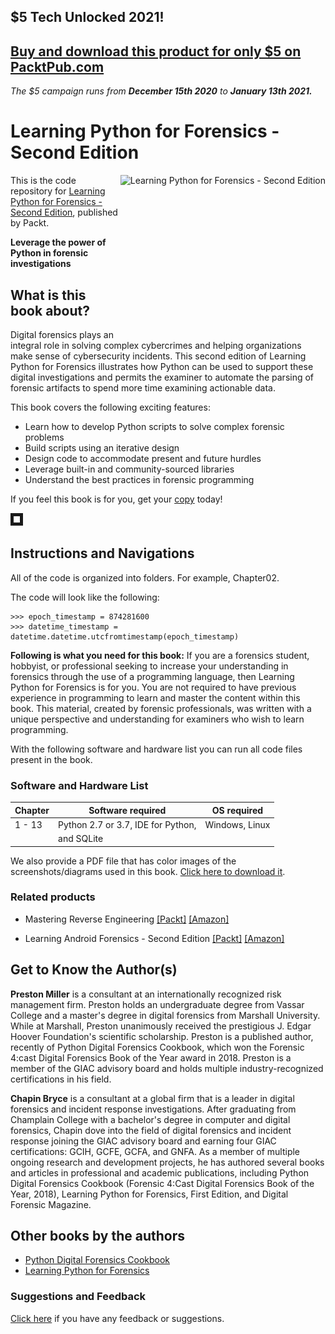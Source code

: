 ## $5 Tech Unlocked 2021!
[Buy and download this product for only $5 on PacktPub.com](https://www.packtpub.com/)
-----
*The $5 campaign         runs from __December 15th 2020__ to __January 13th 2021.__*

# Learning Python for Forensics - Second Edition

<a href="https://www.packtpub.com/networking-and-servers/learning-python-forensics-second-edition?utm_source=github&utm_medium=repository&utm_campaign=9781789341690"><img src="https://www.packtpub.com/sites/default/files/B11317.png" alt="Learning Python for Forensics - Second Edition" height="256px" align="right"></a>

This is the code repository for [Learning Python for Forensics - Second Edition](https://www.packtpub.com/networking-and-servers/learning-python-forensics-second-edition?utm_source=github&utm_medium=repository&utm_campaign=9781789341690), published by Packt.

**Leverage the power of Python in forensic investigations**

## What is this book about?
Digital forensics plays an integral role in solving complex cybercrimes and helping organizations make sense of cybersecurity incidents. This second edition of Learning Python for Forensics illustrates how Python can be used to support these digital investigations and permits the examiner to automate the parsing of forensic artifacts to spend more time examining actionable data.

This book covers the following exciting features:
* Learn how to develop Python scripts to solve complex forensic problems
* Build scripts using an iterative design
* Design code to accommodate present and future hurdles
* Leverage built-in and community-sourced libraries
* Understand the best practices in forensic programming

If you feel this book is for you, get your [copy](https://www.amazon.com/dp/1789341698) today!

<a href="https://www.packtpub.com/?utm_source=github&utm_medium=banner&utm_campaign=GitHubBanner"><img src="https://raw.githubusercontent.com/PacktPublishing/GitHub/master/GitHub.png" 
alt="https://www.packtpub.com/" border="5" /></a>


## Instructions and Navigations
All of the code is organized into folders. For example, Chapter02.

The code will look like the following:
```
>>> epoch_timestamp = 874281600
>>> datetime_timestamp = datetime.datetime.utcfromtimestamp(epoch_timestamp)
```

**Following is what you need for this book:**
If you are a forensics student, hobbyist, or professional seeking to increase your understanding in forensics through the use of a programming language, then Learning Python for Forensics is for you. You are not required to have previous experience in programming to learn and master the content within this book. This material, created by forensic professionals, was written with a unique perspective and understanding for examiners who wish to learn programming.

With the following software and hardware list you can run all code files present in the book.

### Software and Hardware List

| Chapter  | Software required                   | OS required        |
| -------- | ------------------------------------| -------------------|
| 1 - 13   | Python 2.7 or 3.7, IDE for Python,  |  Windows, Linux    | 
|          | and SQLite                          |                    |



We also provide a PDF file that has color images of the screenshots/diagrams used in this book. [Click here to download it](https://www.packtpub.com/sites/default/files/downloads/9781789341690_ColorImages.pdf).


### Related products <Other books you may enjoy>
* Mastering Reverse Engineering [[Packt]](https://www.packtpub.com/networking-and-servers/mastering-reverse-engineering?utm_source=github&utm_medium=repository&utm_campaign=9781788838849) [[Amazon]](https://www.amazon.com/dp/B07BXTBP8W)

* Learning Android Forensics - Second Edition [[Packt]](https://www.packtpub.com/networking-and-servers/learning-android-forensics-second-edition?utm_source=github&utm_medium=repository&utm_campaign=9781789131017) [[Amazon]](https://www.amazon.com/dp/1789131014)

## Get to Know the Author(s)
**Preston Miller**
is a consultant at an internationally recognized risk management firm. Preston holds an undergraduate degree from Vassar College and a master's degree in digital forensics from Marshall University. While at Marshall, Preston unanimously received the prestigious J. Edgar Hoover Foundation's scientific scholarship. Preston is a published author, recently of Python Digital Forensics Cookbook, which won the Forensic 4:cast Digital Forensics Book of the Year award in 2018. Preston is a member of the GIAC advisory board and holds multiple industry-recognized certifications in his field.

**Chapin Bryce**
is a consultant at a global firm that is a leader in digital forensics and incident response investigations. After graduating from Champlain College with a bachelor's degree in computer and digital forensics, Chapin dove into the field of digital forensics and incident response joining the GIAC advisory board and earning four GIAC certifications: GCIH, GCFE, GCFA, and GNFA. As a member of multiple ongoing research and development projects, he has authored several books and articles in professional and academic publications, including Python Digital Forensics Cookbook (Forensic 4:Cast Digital Forensics Book of the Year, 2018), Learning Python for Forensics, First Edition, and Digital Forensic Magazine.


## Other books by the authors
* [Python Digital Forensics Cookbook](https://www.packtpub.com/networking-and-servers/python-digital-forensics-cookbook?utm_source=github&utm_medium=repository&utm_campaign=9781783987467)
* [Learning Python for Forensics](https://www.packtpub.com/networking-and-servers/learning-python-forensics?utm_source=github&utm_medium=repository&utm_campaign=9781783285235)

### Suggestions and Feedback
[Click here](https://docs.google.com/forms/d/e/1FAIpQLSdy7dATC6QmEL81FIUuymZ0Wy9vH1jHkvpY57OiMeKGqib_Ow/viewform) if you have any feedback or suggestions.
